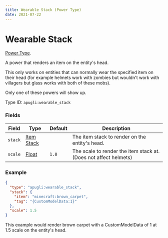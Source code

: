 ```yaml
---
title: Wearable Stack (Power Type)
date: 2021-07-22
---
```


# Wearable Stack

[Power Type](../power_types.md).

A power that renders an item on the entity's head.

This only works on entities that can normally wear the specified item on their head (for example helmets work with zombies but wouldn't work with villagers but glass works with both of these mobs).

Only one of these powers will show up.

Type ID: `apugli:wearable_stack`

### Fields

Field  | Type | Default | Description
-------|------|---------|-------------
`stack` | [Item Stack](https://origins.readthedocs.io/en/latest/data_types/item_stack/#item-stack) |  | The item stack to render on the entity's head.
`scale` | [Float](https://origins.readthedocs.io/en/latest/data_types/float/) | `1.0` | The scale to render the item stack at. (Does not affect helmets)

### Example
```json
{
  "type": "apugli:wearable_stack",
  "stack": {
    "item": "minecraft:brown_carpet",
    "tag": "{CustomModelData:1}"
  },
  "scale": 1.5
}
```
This example would render brown carpet with a CustomModelData of 1 at 1.5 scale on the entity's head.
